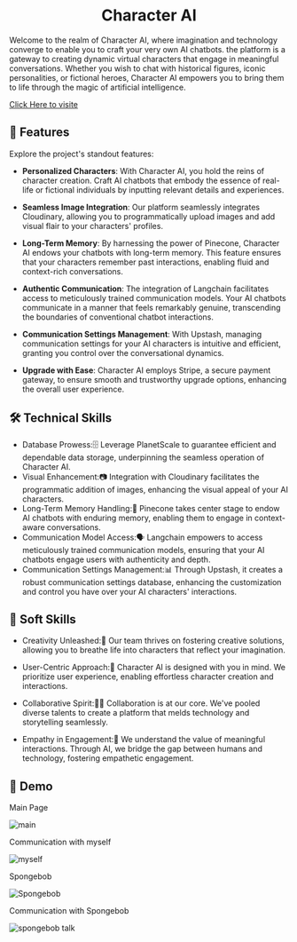 <h1 align="center" id="title">Character AI</h1>
<p id="description">Welcome to the realm of Character AI, where imagination and technology converge to enable you to craft your very own AI chatbots. the platform is a gateway to creating dynamic virtual characters that engage in meaningful conversations. Whether you wish to chat with historical figures, iconic personalities, or fictional heroes, Character AI empowers you to bring them to life through the magic of artificial intelligence.</p>

  [Click Here to visite](https://character-ai.digital) 

<h2>🧐 Features</h2>

Explore the project's standout features:

*   **Personalized Characters**: With Character AI, you hold the reins of character creation. Craft AI chatbots that embody the essence of real-life or fictional individuals by inputting relevant details and experiences.

*   **Seamless Image Integration**: Our platform seamlessly integrates Cloudinary, allowing you to programmatically upload images and add visual flair to your characters' profiles.

*   **Long-Term Memory**: By harnessing the power of Pinecone, Character AI endows your chatbots with long-term memory. This feature ensures that your characters remember past interactions, enabling fluid and context-rich conversations.

*   **Authentic Communication**: The integration of Langchain facilitates access to meticulously trained communication models. Your AI chatbots communicate in a manner that feels remarkably genuine, transcending the boundaries of conventional chatbot interactions.

*   **Communication Settings Management**: With Upstash, managing communication settings for your AI characters is intuitive and efficient, granting you control over the conversational dynamics.
*   **Upgrade with Ease**: Character AI employs Stripe, a secure payment gateway, to ensure smooth and trustworthy upgrade options, enhancing the overall user experience.

<h2>🛠️ Technical Skills</h2>

*  Database Prowess:🗄️ Leverage PlanetScale to guarantee efficient and dependable data storage, underpinning the seamless operation of Character AI.
*  Visual Enhancement:📷 Integration with Cloudinary facilitates the programmatic addition of images, enhancing the visual appeal of your AI characters.
*  Long-Term Memory Handling:🧠 Pinecone takes center stage to endow AI chatbots with enduring memory, enabling them to engage in context-aware conversations.
*  Communication Model Access:🗣️ Langchain empowers to access meticulously trained communication models, ensuring that your AI chatbots engage users with authenticity and depth.
*  Communication Settings Management:📊 Through Upstash, it creates a robust communication settings database, enhancing the customization and control you have over your AI characters' interactions.


<h2>🌟 Soft Skills</h2>

*  Creativity Unleashed:🤝 Our team thrives on fostering creative solutions, allowing you to breathe life into characters that reflect your imagination.

*  User-Centric Approach:👥 Character AI is designed with you in mind. We prioritize user experience, enabling effortless character creation and interactions.

*  Collaborative Spirit:🧑‍💼 Collaboration is at our core. We've pooled diverse talents to create a platform that melds technology and storytelling seamlessly.

*  Empathy in Engagement:🎨 We understand the value of meaningful interactions. Through AI, we bridge the gap between humans and technology, fostering empathetic engagement.

<h2>🎥 Demo</h2>

Main Page

![main](https://github.com/xiayulin123/Character-AI/blob/main/myself.png)

Communication with myself

![myself](https://github.com/xiayulin123/Character-AI/blob/main/myselftalk.png)

Spongebob

![Spongebob](https://github.com/xiayulin123/Character-AI/blob/main/games.png)

Communication with Spongebob

![spongebob talk](https://github.com/xiayulin123/Character-AI/blob/main/spongepng.png)
